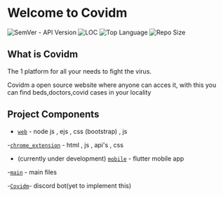 # Welcome to Covidm

![SemVer - API Version](https://img.shields.io/badge/version-1.0.0--beta-ff69b4)
![LOC](https://img.shields.io/tokei/lines/github/code123841/Covidm_webapp?color=white&label=lines%20of%20code)
![Top Language](https://img.shields.io/github/languages/top/code123841/Covidm_webapp?color=%230xfffff)
![Repo Size](https://img.shields.io/github/repo-size/code123841/Covidm_webapp?color=orange)

## What is Covidm

The 1 platform for all your needs to fight the virus.


Covidm a open source website where anyone can acces it, with this you can find beds,doctors,covid cases in your locality 




## Project Components
- [`web`](./views) - node js , ejs , css (bootstrap) , js 



-[`chrome_extension`](./extension) - html , js , api's , css

- (currently under development) [`mobile`](./mobile) - flutter mobile app


-[`main`](.app.js) - main files

-[`Covidm`](./covidm_bot)- discord bot(yet to implement this)

